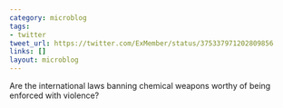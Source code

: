 ```yaml
---
category: microblog
tags:
- twitter
tweet_url: https://twitter.com/ExMember/status/375337971202809856
links: []
layout: microblog
---
```

Are the international laws banning chemical weapons worthy of being enforced with violence?
